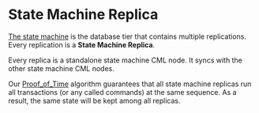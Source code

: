 # State Machine Replica

[The state machine](State_Machine.md) is the database tier that contains multiple replications. Every replication is a **State Machine Replica**.

Every replica is a standalone state machine CML node. It syncs with the other state machine CML nodes. 

Our [Proof_of_Time](consensus.md#proof-of-time) algorithm guarantees that all state machine replicas run all transactions (or any called commands) at the same sequence. As a result, the same state will be kept among all replicas.
